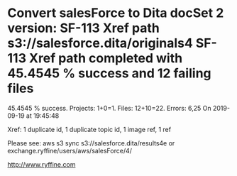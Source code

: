 # Convert salesForce to Dita docSet 2 version: SF-113 Xref path s3://salesforce.dita/originals4 SF-113 Xref path completed with 45.4545 % success and 12 failing files

45.4545 % success. Projects: 1+0=1.  Files: 12+10=22. Errors: 6,25  On 2019-09-19 at 19:45:48

Xref: 1 duplicate id, 1 duplicate topic id, 1 image ref, 1 ref

Please see: aws s3 sync s3://salesforce.dita/results4e or exchange.ryffine/users/aws/salesForce/4/

http://www.ryffine.com
